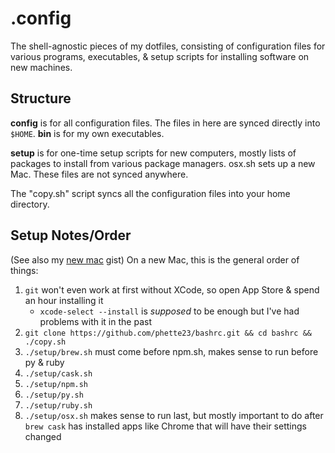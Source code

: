 # .config

The shell-agnostic pieces of my dotfiles, consisting of configuration files for various programs, executables, & setup scripts for installing software on new machines.

## Structure

**config** is for all configuration files. The files in here are synced directly into `$HOME`. **bin** is for my own executables.

**setup** is for one-time setup scripts for new computers, mostly lists of packages to install from various package managers. osx.sh sets up a new Mac. These files are not synced anywhere.

The "copy.sh" script syncs all the configuration files into your home directory.

## Setup Notes/Order

(See also my [new mac](https://gist.github.com/phette23/735f2816b261cb7592be4bd36e24d987) gist) On a new Mac, this is the general order of things:

1. `git` won't even work at first without XCode, so open App Store & spend an hour installing it
	+ `xcode-select --install` is _supposed_ to be enough but I've had problems with it in the past
1. `git clone https://github.com/phette23/bashrc.git && cd bashrc && ./copy.sh`
1. `./setup/brew.sh` must come before npm.sh, makes sense to run before py & ruby
1. `./setup/cask.sh`
1. `./setup/npm.sh`
1. `./setup/py.sh`
1. `./setup/ruby.sh`
1. `./setup/osx.sh` makes sense to run last, but mostly important to do after `brew cask` has installed apps like Chrome that will have their settings changed
